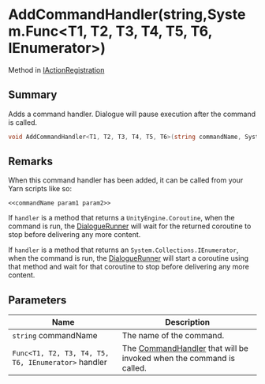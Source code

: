 # AddCommandHandler(string,System.Func\<T1, T2, T3, T4, T5, T6, IEnumerator>)

Method in [IActionRegistration](yarn.unity.iactionregistration.md)

## Summary

Adds a command handler. Dialogue will pause execution after the command is called.

```csharp
void AddCommandHandler<T1, T2, T3, T4, T5, T6>(string commandName, System.Func<T1, T2, T3, T4, T5, T6, IEnumerator> handler);
```

## Remarks

When this command handler has been added, it can be called from your Yarn scripts like so:

```
<<commandName param1 param2>>
```

If `handler` is a method that returns a `UnityEngine.Coroutine`, when the command is run, the [DialogueRunner](yarn.unity.dialoguerunner.md) will wait for the returned coroutine to stop before delivering any more content.

If `handler` is a method that returns an `System.Collections.IEnumerator`, when the command is run, the [DialogueRunner](yarn.unity.dialoguerunner.md) will start a coroutine using that method and wait for that coroutine to stop before delivering any more content.

## Parameters

| Name                                                | Description                                                                                   |
| --------------------------------------------------- | --------------------------------------------------------------------------------------------- |
| `string` commandName                                | The name of the command.                                                                      |
| `Func<T1, T2, T3, T4, T5, T6, IEnumerator>` handler | The [CommandHandler](yarn.commandhandler.md) that will be invoked when the command is called. |
